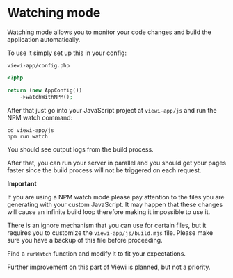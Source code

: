# Watching mode

Watching mode allows you to monitor your code changes and build the application automatically.

To use it simply set up this in your config:

`viewi-app/config.php`

```php
<?php

return (new AppConfig())
    ->watchWithNPM();
```

After that just go into your JavaScript project at `viewi-app/js` and run the NPM watch command:

```
cd viewi-app/js
npm run watch
```

You should see output logs from the build process.

After that, you can run your server in parallel and you should get your pages faster since the build process will not be triggered on each request.

**Important**

If you are using a NPM watch mode please pay attention to the files you are generating with your custom JavaScript. 
It may happen that these changes will cause an infinite build loop therefore making it impossible to use it.

There is an ignore mechanism that you can use for certain files, but it requires you to customize the `viewi-app/js/build.mjs` file.
Please make sure you have a backup of this file before proceeding.

Find a `runWatch` function and modify it to fit your expectations.

Further improvement on this part of Viewi is planned, but not a priority.